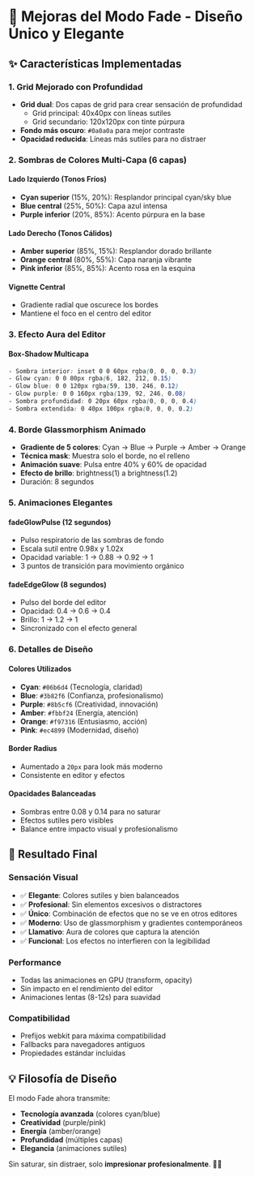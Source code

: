# 🎨 Mejoras del Modo Fade - Diseño Único y Elegante

## ✨ Características Implementadas

### **1. Grid Mejorado con Profundidad**
- **Grid dual**: Dos capas de grid para crear sensación de profundidad
  - Grid principal: 40x40px con líneas sutiles
  - Grid secundario: 120x120px con tinte púrpura
- **Fondo más oscuro**: `#0a0a0a` para mejor contraste
- **Opacidad reducida**: Líneas más sutiles para no distraer

### **2. Sombras de Colores Multi-Capa (6 capas)**

#### **Lado Izquierdo (Tonos Fríos)**
- **Cyan superior** (15%, 20%): Resplandor principal cyan/sky blue
- **Blue central** (25%, 50%): Capa azul intensa
- **Purple inferior** (20%, 85%): Acento púrpura en la base

#### **Lado Derecho (Tonos Cálidos)**
- **Amber superior** (85%, 15%): Resplandor dorado brillante
- **Orange central** (80%, 55%): Capa naranja vibrante
- **Pink inferior** (85%, 85%): Acento rosa en la esquina

#### **Vignette Central**
- Gradiente radial que oscurece los bordes
- Mantiene el foco en el centro del editor

### **3. Efecto Aura del Editor**

#### **Box-Shadow Multicapa**
```css
- Sombra interior: inset 0 0 60px rgba(0, 0, 0, 0.3)
- Glow cyan: 0 0 80px rgba(6, 182, 212, 0.15)
- Glow blue: 0 0 120px rgba(59, 130, 246, 0.12)
- Glow purple: 0 0 160px rgba(139, 92, 246, 0.08)
- Sombra profundidad: 0 20px 60px rgba(0, 0, 0, 0.4)
- Sombra extendida: 0 40px 100px rgba(0, 0, 0, 0.2)
```

### **4. Borde Glassmorphism Animado**
- **Gradiente de 5 colores**: Cyan → Blue → Purple → Amber → Orange
- **Técnica mask**: Muestra solo el borde, no el relleno
- **Animación suave**: Pulsa entre 40% y 60% de opacidad
- **Efecto de brillo**: brightness(1) a brightness(1.2)
- Duración: 8 segundos

### **5. Animaciones Elegantes**

#### **fadeGlowPulse** (12 segundos)
- Pulso respiratorio de las sombras de fondo
- Escala sutil entre 0.98x y 1.02x
- Opacidad variable: 1 → 0.88 → 0.92 → 1
- 3 puntos de transición para movimiento orgánico

#### **fadeEdgeGlow** (8 segundos)
- Pulso del borde del editor
- Opacidad: 0.4 → 0.6 → 0.4
- Brillo: 1 → 1.2 → 1
- Sincronizado con el efecto general

### **6. Detalles de Diseño**

#### **Colores Utilizados**
- **Cyan**: `#06b6d4` (Tecnología, claridad)
- **Blue**: `#3b82f6` (Confianza, profesionalismo)
- **Purple**: `#8b5cf6` (Creatividad, innovación)
- **Amber**: `#fbbf24` (Energía, atención)
- **Orange**: `#f97316` (Entusiasmo, acción)
- **Pink**: `#ec4899` (Modernidad, diseño)

#### **Border Radius**
- Aumentado a `20px` para look más moderno
- Consistente en editor y efectos

#### **Opacidades Balanceadas**
- Sombras entre 0.08 y 0.14 para no saturar
- Efectos sutiles pero visibles
- Balance entre impacto visual y profesionalismo

## 🎯 Resultado Final

### **Sensación Visual**
- ✅ **Elegante**: Colores sutiles y bien balanceados
- ✅ **Profesional**: Sin elementos excesivos o distractores
- ✅ **Único**: Combinación de efectos que no se ve en otros editores
- ✅ **Moderno**: Uso de glassmorphism y gradientes contemporáneos
- ✅ **Llamativo**: Aura de colores que captura la atención
- ✅ **Funcional**: Los efectos no interfieren con la legibilidad

### **Performance**
- Todas las animaciones en GPU (transform, opacity)
- Sin impacto en el rendimiento del editor
- Animaciones lentas (8-12s) para suavidad

### **Compatibilidad**
- Prefijos webkit para máxima compatibilidad
- Fallbacks para navegadores antiguos
- Propiedades estándar incluidas

## 💡 Filosofía de Diseño

El modo Fade ahora transmite:
- **Tecnología avanzada** (colores cyan/blue)
- **Creatividad** (purple/pink)
- **Energía** (amber/orange)
- **Profundidad** (múltiples capas)
- **Elegancia** (animaciones sutiles)

Sin saturar, sin distraer, solo **impresionar profesionalmente**. 🚀✨
